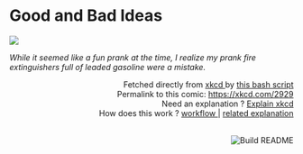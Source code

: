 # <b>Good and Bad Ideas</b>

[![](https://imgs.xkcd.com/comics/good_and_bad_ideas.png)](https://xkcd.com/2929)

<i>While it seemed like a fun prank at the time, I realize my prank fire extinguishers full of leaded gasoline were a mistake.</i>

<div align="right">
  Fetched directly from
  <a href="https://xkcd.com">
    xkcd
  </a>
  by
  <a href="https://github.com/Vanille-N/Vanille-N/blob/master/fetch">
    this bash script
  </a>
</div>
<div align="right">
  Permalink to this comic:
  <a href="https://xkcd.com/2929">
    https://xkcd.com/2929
  </a>
</div>
<div align="right">
  Need an explanation ?
  <a href="https://www.explainxkcd.com/wiki/index.php/2929">
    Explain xkcd
  </a>
</div>
<div align="right">
  How does this work ?
  <a href="https://github.com/Vanille-N/Vanille-N/blob/master/.github/workflows/build.yml">
    workflow
  </a>
  |
  <a href="https://simonwillison.net/2020/Jul/10/self-updating-profile-readme/">
    related explanation
  </a>
</div><br>

<a href="https://github.com/Vanille-N/Vanille-N/actions"><img src="https://github.com/Vanille-N/Vanille-N/workflows/Build%20README/badge.svg" align="right" alt="Build README"></a>
